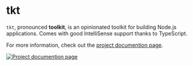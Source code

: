 # tkt

`tkt`, pronounced **toolkit**, is an opinionated toolkit for building Node.js applications. Comes with good IntelliSense support thanks to TypeScript.

For more information, check out the [project documention page](https://docs.dt.in.th/tkt/index.html).

[![Project documention page](https://ss.dt.in.th/api/screenshots/docs-tkt__index.png)](https://docs.dt.in.th/tkt/index.html)
